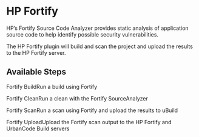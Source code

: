 
HP Fortify
==========

HP’s Fortify Source Code Analyzer provides static analysis of application source code to help identify possible security vulnerabilities.

The HP Fortify plugin will build and scan the project and upload the results to the HP Fortify server.


Available Steps
---------------

Fortify BuildRun a build using Fortify

Fortify CleanRun a clean with the Fortify SourceAnalyzer

Fortify ScanRun a scan using Fortify and upload the results to uBuild

Fortify UploadUpload the Fortify scan output to the HP Fortify and UrbanCode Build servers


